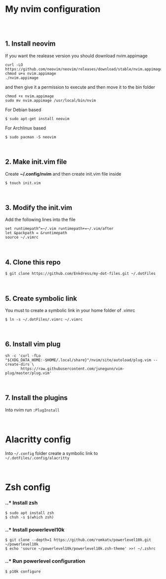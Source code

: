 # My nvim configuration
<br/><br/>

## 1. Install neovim
If you want the realease version you should download nvim.appimage
```
curl -LO https://github.com/neovim/neovim/releases/download/stable/nvim.appimage
chmod u+x nvim.appimage
./nvim.appimage
```

and then give it a permission to execute and then move it to the bin folder
```
chmod +x nvim.appimage
sudo mv nvim.appimage /usr/local/bin/nvim
```


For Debian based
```
$ sudo apt-get install neovim
```
For Archlinux based
```
$ sudo pacman -S neovim
```

<br/>

## 2. Make init.vim file
Create <b>~/.config/nvim</b> and then create init.vim file inside
```
$ touch init.vim
```

<br/>

## 3. Modify the init.vim
Add the following lines into the file
```
set runtimepath^=~/.vim runtimepath+=~/.vim/after                               
let &packpath = &runtimepath                                                
source ~/.vimrc   
```

<br/>

## 4. Clone this repo
```
$ git clone https://github.com/Enkdress/my-dot-files.git ~/.dotFiles
```

<br/>

## 5. Create symbolic link
You must to create a symbolic link in your home folder of .vimrc
```
$ ln -s ~/.dotFiles/.vimrc ~/.vimrc
```

<br/>

## 6. Install vim plug
```
sh -c 'curl -fLo "${XDG_DATA_HOME:-$HOME/.local/share}"/nvim/site/autoload/plug.vim --create-dirs \
       https://raw.githubusercontent.com/junegunn/vim-plug/master/plug.vim'
```

<br/>

## 7. Install the plugins
Into nvim run ```:PlugInstall```

<br/>

# Alacritty config
Into ```~/.config``` folder create a symbolic link to ```~/.dotFiles/.config/alacritty```

<br/>

# Zsh config

### ..* Install zsh 
```
$ sudo apt install zsh
$ chsh -s $(which zsh)
```

### ..* Install powerlevel10k
```
$ git clone --depth=1 https://github.com/romkatv/powerlevel10k.git ~/powerlevel10k
$ echo 'source ~/powerlevel10k/powerlevel10k.zsh-theme' >>! ~/.zshrc
```

### ..* Run powerlevel configuration
```
$ p10k configure
```





